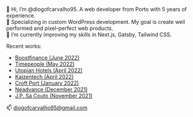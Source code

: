<html>
  <p>
👋 Hi, I’m @diogofcarvalho95. A web developer from Porto with 5 years of experience.<br>
🚀 Specializing in custom WordPress development. My goal is create well performed and pixel-perfect web products.<br>
🎯 I’m currently improving my skills in Next.js, Gatsby, Tailwind CSS.</p>

<p>Recent works:</p>
 <ul>
   <li><a href="http://boostfinance.pt/" target="_blank">Boostfinance (June 2022)</a></li>
   <li><a href="https://timepeople.pt/" target="_blank">Timepeople (May 2022)</a></li>
   <li><a href="https://utopian.pt/" target="_blank">Utopian Hotels (April 2022)</a></li>
   <li><a href="https://kaizen.tech/" target="_blank">Kaizentech (April 2022)</a></li>
   <li><a href="https://croftport.com/" target="_blank">Croft Port (January 2022)</a></li>
   <li><a href="https://neadvance.com/" target="_blank">Neadvance (December 2021)</a></li>
   <li><a href="https://www.jpsacouto.com/en/" target="_blank">J.P. Sá Couto (November 2021)</a></li>
   
  </ul>

<p>
  📫 <a href="mailto:diogofcarvalho95@gmail.com">diogofcarvalho95@gmail.com</a>
  </p>
<!---
diogofcarvalho95/diogofcarvalho95 is a ✨ special ✨ repository because its `README.md` (this file) appears on your GitHub profile.
You can click the Preview link to take a look at your changes.
--->
</html>
